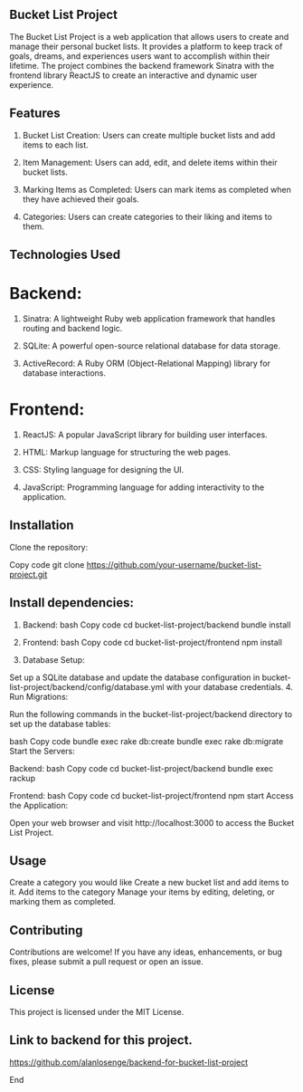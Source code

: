 
## Bucket List Project
The Bucket List Project is a web application that allows users to create and manage their personal bucket lists. It provides a platform to keep track of goals, dreams, and experiences users want to accomplish within their lifetime. The project combines the backend framework Sinatra with the frontend library ReactJS to create an interactive and dynamic user experience.

## Features
1. Bucket List Creation: Users can create multiple bucket lists and add items to each list.

2. Item Management: Users can add, edit, and delete items within their bucket lists.
3. Marking Items as Completed: Users can mark items as completed when they have achieved their goals.
4. Categories: Users can create categories to their liking and items to them.

## Technologies Used
# Backend:
1. Sinatra: A lightweight Ruby web application framework that handles routing and backend logic.

2. SQLite: A powerful open-source relational database for data storage.

3. ActiveRecord: A Ruby ORM (Object-Relational Mapping) library for database interactions.

# Frontend:
1. ReactJS: A popular JavaScript library for building user interfaces.

2. HTML: Markup language for structuring the web pages.

3. CSS: Styling language for designing the UI.

4. JavaScript: Programming language for adding interactivity to the application.


## Installation
Clone the repository:

Copy code
git clone https://github.com/your-username/bucket-list-project.git

## Install dependencies:

1. Backend:
bash
Copy code
cd bucket-list-project/backend
bundle install

2. Frontend:
bash
Copy code
cd bucket-list-project/frontend
npm install

3. Database Setup:

Set up a SQLite database and update the database configuration in bucket-list-project/backend/config/database.yml with your database credentials.
4. Run Migrations:

Run the following commands in the bucket-list-project/backend directory to set up the database tables:

bash
Copy code
bundle exec rake db:create
bundle exec rake db:migrate
Start the Servers:

Backend:
bash
Copy code
cd bucket-list-project/backend
bundle exec rackup

Frontend:
bash
Copy code
cd bucket-list-project/frontend
npm start
Access the Application:

Open your web browser and visit http://localhost:3000 to access the Bucket List Project.

## Usage
Create a category you would like
Create a new bucket list and add items to it.
Add items to the category
Manage your items by editing, deleting, or marking them as completed.


## Contributing
Contributions are welcome! If you have any ideas, enhancements, or bug fixes, please submit a pull request or open an issue.

## License
This project is licensed under the MIT License.

## Link to backend for this project.
https://github.com/alanlosenge/backend-for-bucket-list-project



End